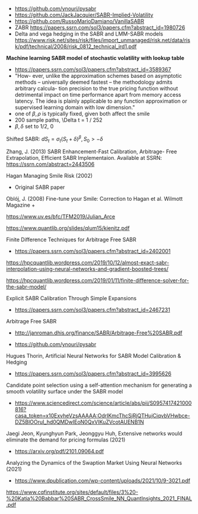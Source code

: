
+ https://github.com/ynouri/pysabr
+ https://github.com/JackJacquier/SABR-Implied-Volatility
+ https://github.com/RussoMarioDamiano/VanillaSABR
+ ZABR https://papers.ssrn.com/sol3/papers.cfm?abstract_id=1980726
+ Delta and vega hedging in the SABR and LMM-SABR models https://www.risk.net/sites/risk/files/import_unmanaged/risk.net/data/risk/pdf/technical/2008/risk_0812_technical_ird1.pdf



**Machine learning SABR model of stochastic volatility with lookup table**

+ https://papers.ssrn.com/sol3/papers.cfm?abstract_id=3589367
+ "How- ever, unlike the approximation schemes based on asymptotic methods – universally deemed fastest – the methodology admits arbitrary calcula- tion precision to the true pricing function without detrimental impact on time performance apart from memory access latency. The idea is plainly applicable to any function approximation or supervised learning domain with low dimension."
+ one of $\beta, \rho$ is typically fixed,  given both affect the smile
+ 200 sample paths, \Delta t  = 1 / 252
+ $\beta, \delta$ set to 1/2, 0

Shifted SABR: $dS_{t} = \sigma_{t}(S_{t} + \delta)^{\beta}, S_{0} > -\delta$


Zhang, J. (2013) SABR Enhancement-Fast Calibration, Arbitrage-
Free Extrapolation, Efficient SABR Implementaion. Available at SSRN:
https://ssrn.com/abstract=2443506

Hagan Managing Smile Risk (2002)
+ Original SABR paper

Oblój, J. (2008) Fine-tune your Smile: Correction to Hagan et al. Wilmott Magazine
+ 

https://www.uv.es/bfc/TFM2019/Julian_Arce

https://www.quantlib.org/slides/qlum15/kienitz.pdf

Finite Difference Techniques for Arbitrage Free SABR
+ https://papers.ssrn.com/sol3/papers.cfm?abstract_id=2402001

https://hpcquantlib.wordpress.com/2019/10/12/almost-exact-sabr-interpolation-using-neural-networks-and-gradient-boosted-trees/

https://hpcquantlib.wordpress.com/2019/01/11/finite-difference-solver-for-the-sabr-model/

Explicit SABR Calibration Through Simple Expansions

+ https://papers.ssrn.com/sol3/papers.cfm?abstract_id=2467231

Arbitrage Free SABR
+ http://janroman.dhis.org/finance/SABR/Arbitrage-Free%20SABR.pdf



+ https://github.com/ynouri/pysabr

Hugues Thorin, Artificial Neural Networks for SABR Model Calibration & Hedging
+ https://papers.ssrn.com/sol3/papers.cfm?abstract_id=3995626

Candidate point selection using a self-attention mechanism for generating a smooth volatility surface under the SABR model

+ https://www.sciencedirect.com/science/article/abs/pii/S0957417421000816?casa_token=x10ExvheVzsAAAAA:OdrIKmcThcSjRjQTHujCiqvbVHwbce-DZ5BlOOruI_hd0QMDwIEoN0QxVIKuZVcotAUENB1N



Jaegi Jeon, Kyunghyun Park, Jeonggyu Huh, Extensive networks would eliminate the demand for pricing formulas (2021)
+ https://arxiv.org/pdf/2101.09064.pdf



Analyzing the Dynamics of the Swaption Market Using Neural Networks (2021)
+ https://www.dpublication.com/wp-content/uploads/2021/10/9-3021.pdf

https://www.cqfinstitute.org/sites/default/files/3%20-%20Katia%20Babbar%20SABR_CrossSmile_NN_QuantInsights_2021_FINAL.pdf